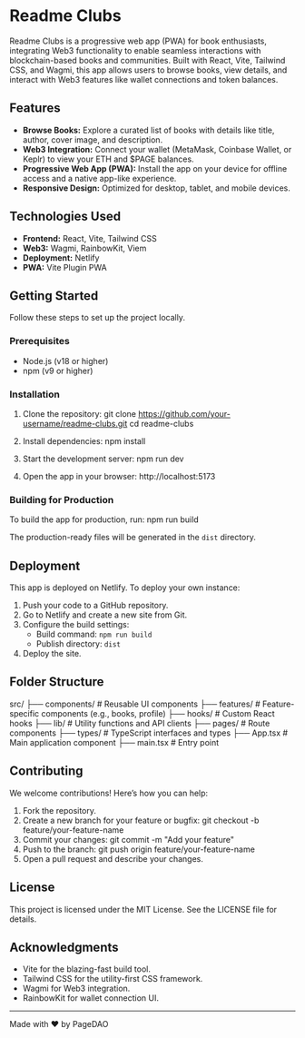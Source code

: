 # Readme Clubs

Readme Clubs is a progressive web app (PWA) for book enthusiasts, integrating Web3 functionality to enable seamless interactions with blockchain-based books and communities. Built with React, Vite, Tailwind CSS, and Wagmi, this app allows users to browse books, view details, and interact with Web3 features like wallet connections and token balances.

## Features

- **Browse Books:** Explore a curated list of books with details like title, author, cover image, and description.
- **Web3 Integration:** Connect your wallet (MetaMask, Coinbase Wallet, or Keplr) to view your ETH and $PAGE balances.
- **Progressive Web App (PWA):** Install the app on your device for offline access and a native app-like experience.
- **Responsive Design:** Optimized for desktop, tablet, and mobile devices.

## Technologies Used

- **Frontend:** React, Vite, Tailwind CSS
- **Web3:** Wagmi, RainbowKit, Viem
- **Deployment:** Netlify
- **PWA:** Vite Plugin PWA

## Getting Started

Follow these steps to set up the project locally.

### Prerequisites

- Node.js (v18 or higher)
- npm (v9 or higher)

### Installation

1. Clone the repository:
   git clone https://github.com/your-username/readme-clubs.git
   cd readme-clubs

2. Install dependencies:
   npm install

3. Start the development server:
   npm run dev

4. Open the app in your browser:
   http://localhost:5173

### Building for Production

To build the app for production, run:
npm run build

The production-ready files will be generated in the `dist` directory.

## Deployment

This app is deployed on Netlify. To deploy your own instance:

1. Push your code to a GitHub repository.
2. Go to Netlify and create a new site from Git.
3. Configure the build settings:
   - Build command: `npm run build`
   - Publish directory: `dist`
4. Deploy the site.

## Folder Structure

src/
├── components/       # Reusable UI components
├── features/         # Feature-specific components (e.g., books, profile)
├── hooks/            # Custom React hooks
├── lib/              # Utility functions and API clients
├── pages/            # Route components
├── types/            # TypeScript interfaces and types
├── App.tsx           # Main application component
├── main.tsx          # Entry point

## Contributing

We welcome contributions! Here’s how you can help:

1. Fork the repository.
2. Create a new branch for your feature or bugfix:
   git checkout -b feature/your-feature-name
3. Commit your changes:
   git commit -m "Add your feature"
4. Push to the branch:
   git push origin feature/your-feature-name
5. Open a pull request and describe your changes.

## License

This project is licensed under the MIT License. See the LICENSE file for details.

## Acknowledgments

- Vite for the blazing-fast build tool.
- Tailwind CSS for the utility-first CSS framework.
- Wagmi for Web3 integration.
- RainbowKit for wallet connection UI.

---

Made with ❤️ by PageDAO
